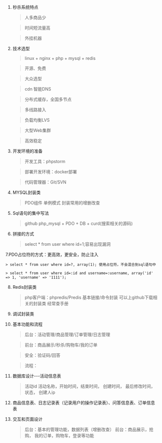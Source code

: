 1. 秒杀系统特点
    >人多商品少
    
    >时间短流量高
    
    >外挂机器
    
2. 技术选型
    >linux + nginx + php + mysql + redis
    
    >开源、免费
    
    >大众选型
    
    >cdn 智能DNS
    
    >分布式缓存，全国多节点
    
    >多线路接入
    
    >负载均衡LVS
    
    >大型Web集群
    
    >高效稳定
3. 开发环境的准备
    >开发工具：phpstorm
    
    >部署开发环境：docker部署
    
    >代码管理器：Git/SVN
    
4. MYSQL封装类
    >PDO组件
    >单例模式
    >封装常用的增删改查
5. Sql语句的集中写法
   >github php_mysql + PDO + DB + curd(搜索相关的源码)
6. 拼接的方式
    >select * from user where id=1;容易出现漏洞
    
7.PDO占位符的方式：更高效，更安全，防止注入
    
    > select * from user where id=?, array(1); 使用占位符，不会混合到sql语句中
    
    > select * from user where id=:id and username=:username, array('id' => 1, 'username' => '1111');
    
8. Redis封装类    
    >php客户端：phpredis/Predis
    >基本链接/命令封装
    >可以上github下载相关的封装类
    >经常查手册
    
9. 调试封装类

10. 基本功能和流程
    >后台：活动管理/商品管理/订单管理/日志管理
    
    >前台：商品展示/秒杀/购物车/我的订单
    
    >安全：验证码/回答
    
    >流程：
11. 数据库设计---活动信息表
    >活动id 活动名称，开始时间，结束时间， 创建时间， 最后修改时间，状态， 创建人ip
12. 商品信息表、日志记录表（记录用户的操作记录表）、问答信息表、订单信息表
13. 交互和页面设计
    >后台：基本的管理功能，数据列表（增删改查）
    >前台：商品展示，抢购， 我的订单，购物车，登录等功能    
    
        
   

    
    